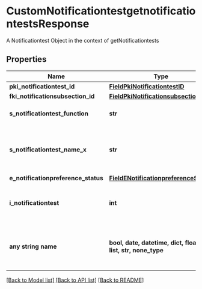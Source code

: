 # CustomNotificationtestgetnotificationtestsResponse

A Notificationtest Object in the context of getNotificationtests

## Properties
Name | Type | Description | Notes
------------ | ------------- | ------------- | -------------
**pki_notificationtest_id** | [**FieldPkiNotificationtestID**](FieldPkiNotificationtestID.md) |  | 
**fki_notificationsubsection_id** | [**FieldPkiNotificationsubsectionID**](FieldPkiNotificationsubsectionID.md) |  | 
**s_notificationtest_function** | **str** | The function name of the Notificationtest | 
**s_notificationtest_name_x** | **str** | The name of the Notificationtest in the language of the requester | 
**e_notificationpreference_status** | [**FieldENotificationpreferenceStatus**](FieldENotificationpreferenceStatus.md) |  | 
**i_notificationtest** | **int** | The number of elements returned by the Notificationtest | 
**any string name** | **bool, date, datetime, dict, float, int, list, str, none_type** | any string name can be used but the value must be the correct type | [optional]

[[Back to Model list]](../README.md#documentation-for-models) [[Back to API list]](../README.md#documentation-for-api-endpoints) [[Back to README]](../README.md)


